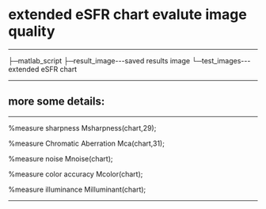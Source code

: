 # extended eSFR chart evalute image quality
*** 
├─matlab_script
├─result_image---saved results image
└─test_images---extended eSFR chart
***

## **more some details:**

***
%measure sharpness
Msharpness(chart,29);

%measure Chromatic Aberration
Mca(chart,31);

%measure noise
Mnoise(chart);

%measure color accuracy
Mcolor(chart);

%measure illuminance
Milluminant(chart);
***